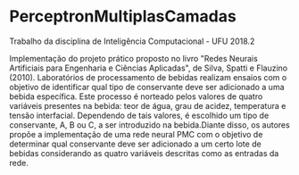 # PerceptronMultiplasCamadas
Trabalho da disciplina de Inteligência Computacional - UFU 2018.2

Implementação do projeto prático proposto no livro  "Redes Neurais Artificiais para Engenharia e Ciências Aplicadas", de Silva, Spatti e Flauzino (2010). Laboratórios de processamento de bebidas realizam ensaios com o objetivo de identificar qual tipo de conservante deve ser adicionado a uma bebida específica. Este processo é norteado pelos valores de quatro variáveis presentes na bebida: teor de água, grau de acidez, temperatura e tensão interfacial. Dependendo de tais valores, é escolhido um tipo de conservante, A, B ou C, a ser introduzido na bebida.Diante disso, os autores propõe a implementação de uma rede neural PMC com o objetivo de determinar qual conservante deve ser adicionado a um certo lote de bebidas considerando as quatro variáveis descritas como as entradas da rede.


